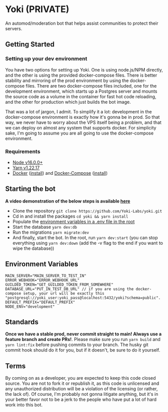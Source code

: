 # Yoki (PRIVATE)

An automod/moderation bot that helps assist communities to protect their servers.

## Getting Started

### Setting up your dev environment

You have two options for setting up Yoki. One is using node.js/NPM directly, and the other is using the provided docker-compose files. There is better stability and mirroring of the prod environment by using the docker-compose files. There are two docker-compose files included, one for the development environment, which starts up a Postgres server and mounts the source code as a volume in the container for fast hot code reloading, and the other for production which just builds the bot image.

That was a lot of jargon, I admit. To simplify it a lot: development in the docker-compose environment is exactly how it's gonna be in prod. So that way, we never have to worry about the VPS itself being a problem, and that we can deploy on almost any system that supports docker. For simplicity sake, I'm going to assume you are all going to use the docker-compose environment.

### Requirements

-   [Node v16.0.0+](https://nodejs.org/en/)
-   [Yarn v1.22.17](https://classic.yarnpkg.com/en/)
-   [Docker](https://www.docker.com/) ([install](https://docs.docker.com/get-docker/)) and [Docker-Compose](https://docs.docker.com/compose/) ([install](https://docs.docker.com/compose/install/))

## Starting the bot

**A video demonstration of the below steps is available [here](https://github.com/Yoki-Labs/yoki/issues/1)**

-   Clone the repository `git clone https://github.com/Yoki-Labs/yoki.git`
-   Cd in and install the packages `cd yoki && yarn install`
-   Populate the [environment variables in a .env file in the root](#environment-variables)
-   Start the database `yarn dev:db`
-   Run the migrations `yarn migrate:dev`
-   And finally, start the bot. In the root, run `yarn dev:start` (you can stop everything using `yarn dev:down` (add the -v flag to the end if you want to wipe the database))

## Environment Variables

```
MAIN_SERVER="MAIN_SERVER_TO_TEST_IN"
ERROR_WEBHOOK="ERROR_WEBHOOK_URL"
GUILDED_TOKEN="GET_GUILDED_TOKEN_FROM_SOMEWHERE"
DATABASE_URL="PUT_IN_TEST_DB_URL" // if you are using the docker-compose setup, your url will be exactly this "postgresql://yoki_user:yoki_pass@localhost:5432/yoki?schema=public".
DEFAULT_PREFIX="DEFAULT_PREFIX"
NODE_ENV="development"
```

## Standards

**Once we have a stable prod, never commit straight to main! Always use a feature branch and create PRs!**.
Please make sure you run `yarn build` and `yarn lint:fix` before pushing commits to your branch. The husky git commit hook should do it for you, but if it doesn't, be sure to do it yourself.

## Terms

By coming on as a developer, you are expected to keep this code closed source. You are not to fork it or republish it, as this code is unlicensed and any unauthorized distribution will be a violation of the licensing (or rather, the lack of). Of course, I'm probably not gonna litigate anything, but it's in your better favor not to be a jerk to the people who have put a lot of hard work into this bot.
